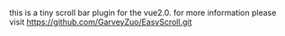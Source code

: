 this is a tiny scroll bar plugin for the vue2.0.
for more information please visit https://github.com/GarveyZuo/EasyScroll.git